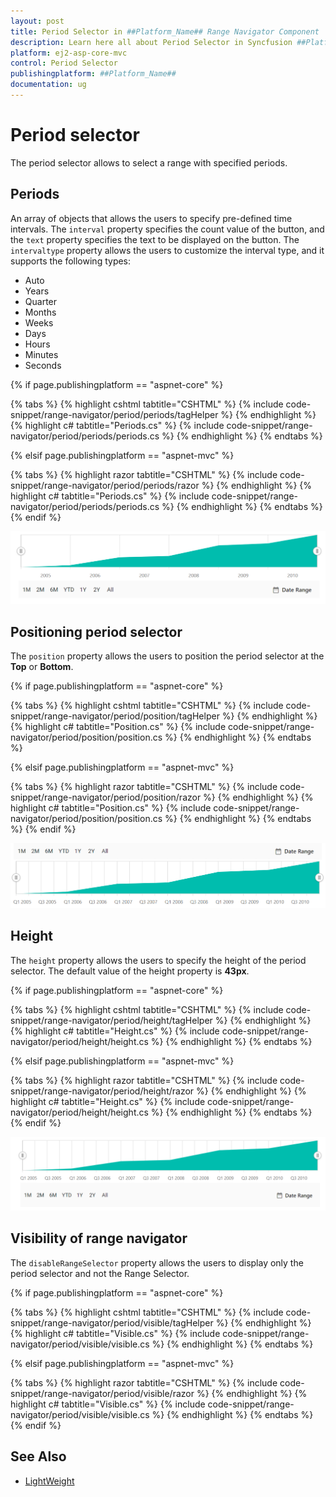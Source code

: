 ```yaml
---
layout: post
title: Period Selector in ##Platform_Name## Range Navigator Component
description: Learn here all about Period Selector in Syncfusion ##Platform_Name## Range Navigator component and more.
platform: ej2-asp-core-mvc
control: Period Selector
publishingplatform: ##Platform_Name##
documentation: ug
---
```



# Period selector

The period selector allows to select a range with specified periods.

## Periods

An array of objects that allows the users to specify pre-defined time intervals. The `interval` property specifies the count value of the button, and the `text` property specifies the text to be displayed on the button. The `intervaltype` property allows the users to customize the interval type, and it supports the following types:

* Auto
* Years
* Quarter
* Months
* Weeks
* Days
* Hours
* Minutes
* Seconds

{% if page.publishingplatform == "aspnet-core" %}

{% tabs %}
{% highlight cshtml tabtitle="CSHTML" %}
{% include code-snippet/range-navigator/period/periods/tagHelper %}
{% endhighlight %}
{% highlight c# tabtitle="Periods.cs" %}
{% include code-snippet/range-navigator/period/periods/periods.cs %}
{% endhighlight %}
{% endtabs %}

{% elsif page.publishingplatform == "aspnet-mvc" %}

{% tabs %}
{% highlight razor tabtitle="CSHTML" %}
{% include code-snippet/range-navigator/period/periods/razor %}
{% endhighlight %}
{% highlight c# tabtitle="Periods.cs" %}
{% include code-snippet/range-navigator/period/periods/periods.cs %}
{% endhighlight %}
{% endtabs %}
{% endif %}



![Periods](images/period-selector/periods.png)

## Positioning period selector

The `position` property allows the users to position the period selector at the **Top** or **Bottom**.

{% if page.publishingplatform == "aspnet-core" %}

{% tabs %}
{% highlight cshtml tabtitle="CSHTML" %}
{% include code-snippet/range-navigator/period/position/tagHelper %}
{% endhighlight %}
{% highlight c# tabtitle="Position.cs" %}
{% include code-snippet/range-navigator/period/position/position.cs %}
{% endhighlight %}
{% endtabs %}

{% elsif page.publishingplatform == "aspnet-mvc" %}

{% tabs %}
{% highlight razor tabtitle="CSHTML" %}
{% include code-snippet/range-navigator/period/position/razor %}
{% endhighlight %}
{% highlight c# tabtitle="Position.cs" %}
{% include code-snippet/range-navigator/period/position/position.cs %}
{% endhighlight %}
{% endtabs %}
{% endif %}



![Positioning](images/period-selector/position.png)

## Height

The `height` property allows the users to specify the height of the period selector. The default value of the height property is **43px**.

{% if page.publishingplatform == "aspnet-core" %}

{% tabs %}
{% highlight cshtml tabtitle="CSHTML" %}
{% include code-snippet/range-navigator/period/height/tagHelper %}
{% endhighlight %}
{% highlight c# tabtitle="Height.cs" %}
{% include code-snippet/range-navigator/period/height/height.cs %}
{% endhighlight %}
{% endtabs %}

{% elsif page.publishingplatform == "aspnet-mvc" %}

{% tabs %}
{% highlight razor tabtitle="CSHTML" %}
{% include code-snippet/range-navigator/period/height/razor %}
{% endhighlight %}
{% highlight c# tabtitle="Height.cs" %}
{% include code-snippet/range-navigator/period/height/height.cs %}
{% endhighlight %}
{% endtabs %}
{% endif %}



![Height](images/period-selector/height.png)

## Visibility of range navigator

The `disableRangeSelector` property allows the users to display only the period selector and not the Range Selector.

{% if page.publishingplatform == "aspnet-core" %}

{% tabs %}
{% highlight cshtml tabtitle="CSHTML" %}
{% include code-snippet/range-navigator/period/visible/tagHelper %}
{% endhighlight %}
{% highlight c# tabtitle="Visible.cs" %}
{% include code-snippet/range-navigator/period/visible/visible.cs %}
{% endhighlight %}
{% endtabs %}

{% elsif page.publishingplatform == "aspnet-mvc" %}

{% tabs %}
{% highlight razor tabtitle="CSHTML" %}
{% include code-snippet/range-navigator/period/visible/razor %}
{% endhighlight %}
{% highlight c# tabtitle="Visible.cs" %}
{% include code-snippet/range-navigator/period/visible/visible.cs %}
{% endhighlight %}
{% endtabs %}
{% endif %}



## See Also

* [LightWeight](./light-weight/)